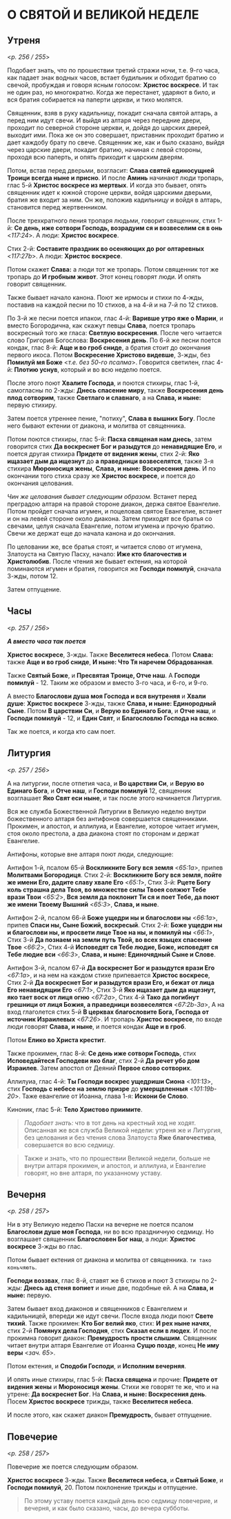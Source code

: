 
# О СВЯТОЙ И ВЕЛИКОЙ НЕДЕЛЕ

## Утреня

<*p. 256 / 255*>

Подобает знать, что по прошествии третий стражи ночи, т.е. 9-го часа, как падает знак водных часов, 
встает будильник и обходит братию со свечой, пробуждая и говоря ясным голосом: **Христос воскресе**. 
И так не один раз, но многократно. Когда же перестанет, ударяют в било, и вся братия собирается 
на паперти церкви, и тихо молятся. 

Священник, взяв в руку кадильницу, покадит сначала святой алтарь, а перед ним идут свечи. И выйдя 
из алтаря через передние двери, проходит по северной стороне церкви, и, дойдя до царских дверей, 
выходит ими. Пока же он это совершает, приставник проходит братию и дает каждобу брату по свече. 
Священник же, как и было сказано, выйдя через царские двери, покадит братию, начиная с левой стороны, 
проходя всю паперть, и опять приходит к царским дверям.  

Потом, встав перед дверьми, возгласит: **Слава святей единосущней Троици всегда ныне и присно**. 
И после **Аминь** начинают люди тропарь, глас 5-й **Христос воскресе из мертвых**. 
И когда это бывает, опять священник идет к южной стороне церкви, войдя царскими дверьми, 
братия же входит за ним. Он же, положив кадильницу и войдя в алтарь, становится перед жертвенником. 

После трехкратного пения тропаря людьми, говорит священник, 
стих 1-й: **Се день, иже сотвори Господь, возрадуим ся и возвеселим ся в онь** <*117:24*>.
А люди: **Христос воскресе**. 

Стих 2-й: **Составите праздник во осеняющих до рог олтаревных** <*117:27b*>. А люди: **Христос воскресе**. 

Потом скажет **Слава:** а люди тот же тропарь. Потом священник тот же тропарь до **И гробным живот**.
Этот конец говорят люди. И опять говорит священник.
  
Также бывает начало канона. Поют же ирмосы и стихи по 4-жды, поставив на каждой песни по 10 стихов, 
а на 4-й и на 7-й по 12 стихов.

По 3-й же песни поется ипакои, глас 4-й: **Варивше утро яже о Марии**, и вместо Богородична, как 
скажут певцы **Слава**, поется тропарь воскресный того же гласа: **Светлую воскресения**. 
После чего читается слово Григория Богослова: **Воскресения день**.
По 6-й же песни поется кондак, глас 8-й: **Аще и во гроб сниде**, а братия стоит до окончания первого икоса. 
Потом **Воскресение Христово видевше**, 3-жды, без **Помилуй мя Боже** <*т.е. без 50-го псалма*>.
Говорится светилен, глас 4-й: **Плотию уснув**, который и во всю неделю поется. 

После этого поют **Хвалите Господа**, и поются стихиры, глас 1-й, самогласны по 2-жды: 
**Днесь спасение миру**, также **Воскресения день плод сотворим**, также **Светлаго и славнаго**,
а на **Слава, и ныне:** первую стихиру.

Затем поется утреннее пение, "потиху", **Слава в вышних Богу**. После него бывают ектении от диакона, 
и молитва от священника.

Потом поются стихиры, глас 5-й: **Пасха священая нам днесь**, 
затем говорится стих **Да воскреснет Бог и разыдутся** до **ненавидящие Его**, 
и поется другая стихира **Придете от видения жены**, 
стих 2-й: **Яко ищазает дым да ищезнут** до **а праведници возвеселятся**, 
также 3-я стихира **Мюроносиця жены**, **Слава, и ныне:** **Воскресения день**.
И по окончании того стиха сразу же **Христос воскресе**, и поется до окончания целования.

*Чин же целования бывает следующим образом.* Встанет перед преградою алтаря на правой стороне диакон, 
держа святое Евангелие. Потом пройдет сначала игумен, и поцеловав святое Евангелие, встанет и он 
на левей стороне около диакона. Затем приходят все братья со свечами, целуя сначала Евангелие, потом
игумена и прочую братию. Свечи же держат еще до начала канона и до окончания.

По целовании же, все братья стоят, и читается слово от игумена, Златоуста на Святую Пасху, начало: 
**Иже кто благочестив и Христолюбив**.
После чтения же бывает ектения, на которой поминаются игумен и братия, говорится же **Господи помилуй**, 
сначала 3-жды, потом 12.

Затем отпущение.

## Часы

<*p. 257 / 256*>

***А вместо часа так поется*** 

**Христос воскресе**, 3-жды. Также **Веселитеся небеса**. 
Потом **Слава:** также **Аще и во гроб сниде**,
**И ныне: Что Тя наречем Обрадованная**. 

Также **Святый Боже**, и **Пресвятая Троице, Отче наш**. А **Господи помилуй** - 12. Таким же образом 
и вместо 3-го часа, и 6-го, и 9-го.

А вместо **Благослови душа моя Господа и вся внутреняя** и **Хвали душе**:
**Христос воскресе** 3-жды, также **Слава, и ныне: Единородный Сыне**.
Потом **В царствии Си**, и **Верую во Единаго Бога**, и **Отче наш**,
и **Господи помилуй** - 12, и **Един Свят**, и **Благословлю Господа на всяко**.

Так же поется, и когда кто сам поет.

## Литургия

<*p. 257 / 256*>

А на литургии, после отпетия часа, и **Во царствии Си**, и **Верую во Единаго Бога**,
и **Отче наш**, и **Господи помилуй** 12, священник возглашает **Яко Свят еси ныне**,
и так после этого начинается Литургия.

Вся же служба Божественной Литургии в Великую неделю внутри божественного алтаря без антифонов 
совершается священниками. Прокимен, и апостол, и аллилуиа, и Евангелие, которое читает игумен, стоя 
около престола, а два диакона стоят по сторонам и держат Евангелие.

Антифоны, которые вне алтаря поют люди, следующие:

Антифон 1-й, псалом 65-й **Воскликните Богу вся земля** <*65:1a*>, припев **Молитвами Богородиця**.
Стих 2-й: **Воскликните Богу вся земля, пойте же имени Его, дадите славу хвале Его** <*65:1*>,
Стих 3-й: **Рцете Богу коль страшна дела Твоя, во множестве силы Твоея солжют Тебе врази Твои** <*65:2*>,
**Вся земля да поклонит Ти ся и поет Тебе, да поют же имени Твоему Вышний** <*65:3*>,
**Слава, и ныне**.

Антифон 2-й, псалом 66-й **Боже ущедри ны и благослови ны** <*66:1a*>,
припев **Спаси ны, Сыне Божий, воскресый**.
Стих 2-й: **Боже ущедри ны и благослови ны, и просвети лице Твое на ны, и помилуй ны** <*66:1*>,
Стих 3-й **Да познаем на земли путь Твой, во всех языцех спасение Твое** <*66:2*>,
Стих 4-й **Исповедят ся Тебе людие, Боже, исповедят ся Тебе людие вси** <*66:3*>,
**Слава, и ныне: Единочядный Сыне и Слове**.
 
Антифон 3-й, псалом 67-й **Да воскреснет Бог и разыдутся врази Его** <*67:1a*>,
и на нем на каждом стихе припевается **Христос воскресе**,
Стих 2-й **Да воскреснет Бог и разыдутся врази Его, и бежат от лица Его ненавидящии Его** <*67:1*>,
Стих 3-й **Яко ищазает дым да ищезнут, яко тает воск от лиця огню** <*67:2a*>,
Стих 4-й **Тако да погибнут грешници от лиця Божия, а праведници возвеселятся** <*67:2b-3a*>,
А на вход глаголется стих 5-й **В церквах благословите Бога, Господа от источник Израилевых** <*67:26*>.
И тропарь **Христос воскресе**, по входе люди говорят **Слава, и ныне**, и поется кондак **Аще и в гроб**.

Потом **Елико во Христа крестит**.

Также прокимен, глас 8-й: **Се день иже сотвори Господь**,
стих **Исповедайтеся Господеви яко благ**,
стих 2-й **Да речет убо дом Израилев**.
Затем апостол от Деяний **Первое слово сотворих**.

Аллилуиа, глас 4-й: **Ты Господи воскрес ущедриши Сиона** <*101:13*>,
стих **Господь с небесе на землю призре** до **умерщвленныя** <*101:19b-20*>.
Таже евангелие от Иоанна, глава 1-я: **Искони бе Слово**.

Киноник, глас 5-й: **Тело Христово приимите**.

> *Подобает знать:* что в тот день на крестный ход не ходят. Описанная же вся служба Великой недели: 
> утреня же и Литургия, без целования и без чтения слова Златоуста **Яже благочестива**, совершается 
> во всю седмицу. 

> Также и знать, что по прошествии Великой недели, больше не внутри алтаря прокимен, и апостол, 
> и аллилуиа, и Евангелие говорят, но вне алтаря, по указанному уставу.

## Вечерня

<*p. 258 / 257*>

Ни в эту Великую неделю Пасхи на вечерне не поется псалом **Благослови душе моя Господа**, 
ни во всю праздничную седмицу. Но возглашает священник **Благословен Бог наш**, а люди: 
**Христос воскресе** 3-жды во глас. 

Потом бывает ектения от диакона и молитва от священника. `ти тако коньчяють`.

**Господи воззвах**, глас 8-й, ставят же 6 стихов и поют 3 стихиры по 2-жды: **Днесь ад стеня вопиет** 
и иные две, подобные ей. А на **Слава, и ныне:** первую.  

Затем бывает вход диаконов и священников с Евангелием и кадильницей, впереди же идут свечи. 
После входа люди поют **Свете тихий**. Также прокимен: **Кто Бог велий яко**,
стих: **И рех ныне начях**, 
стих 2-й **Помянух дела Господня**,
стих **Сказал если в людех**.
И после прокимна говорит диакон: **Премудрость прости слышим**.
Священник читает внутри алтаря Евангелие от Иоанна **Сущю позде**, конец **Не иму веры** <*зач. 65*>.

Потом ектения, и **Сподоби Господи**, и **Исполним вечерняя**.

И опять иные стихиры, глас 5-й: **Пасха священа** и прочие: **Придете от видения жены** 
и **Мюроносиця жены**. Стихи же говорят те же, что и на утрене: **Да воскреснет Бог**.
На **Слава, и ныне: Воскресения день**. Посем **Христос воскресе** трижды, также **Веселитеся небеса**.

И после этого, как скажет диакон **Премудрость**, бывает отпущение.

## Повечерие

<*p. 258 / 257*>

Повечерие же поется следующим образом. 

**Христос воскресе** 3-жды. Также **Веселитеся небеса**, и **Святый Боже**, и **Господи помилуй**, 20.
Потом поклонение трижды и отпущение.

> По этому уставу поется каждый день всю седмицу повечерие, и вечерня, и как было сказано, часы, 
> до вечера субботы. 
